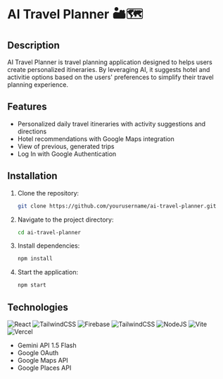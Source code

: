 # AI Travel Planner 🏜🗺

## Description

AI Travel Planner is travel planning application designed to helps users create personalized itineraries. By leveraging AI, it suggests hotel and activitie options based on the users' preferences to simplify their travel planning experience.

## Features

- Personalized daily travel itineraries with activity suggestions and directions
- Hotel recommendations with Google Maps integration
- View of previous, generated trips
- Log In with Google Authentication

## Installation

1. Clone the repository:
    ```bash
    git clone https://github.com/yourusername/ai-travel-planner.git
    ```
2. Navigate to the project directory:
    ```bash
    cd ai-travel-planner
    ```
3. Install dependencies:
    ```bash
    npm install
    ```
4. Start the application:
    ```bash
    npm start
    ```

## Technologies

![React](https://img.shields.io/badge/react-%2320232a.svg?style=for-the-badge&logo=react&logoColor=%2361DAFB) ![TailwindCSS](https://img.shields.io/badge/tailwindcss-%2338B2AC.svg?style=for-the-badge&logo=tailwind-css&logoColor=white) ![Firebase](https://img.shields.io/badge/firebase-a08021?style=for-the-badge&logo=firebase&logoColor=ffcd34) ![TailwindCSS](https://img.shields.io/badge/tailwindcss-%2338B2AC.svg?style=for-the-badge&logo=tailwind-css&logoColor=white) ![NodeJS](https://img.shields.io/badge/node.js-6DA55F?style=for-the-badge&logo=node.js&logoColor=white) ![Vite](https://img.shields.io/badge/vite-%23646CFF.svg?style=for-the-badge&logo=vite&logoColor=white) ![Vercel](https://img.shields.io/badge/vercel-%23000000.svg?style=for-the-badge&logo=vercel&logoColor=white) 

- Gemini API 1.5 Flash
- Google OAuth
- Google Maps API
- Google Places API